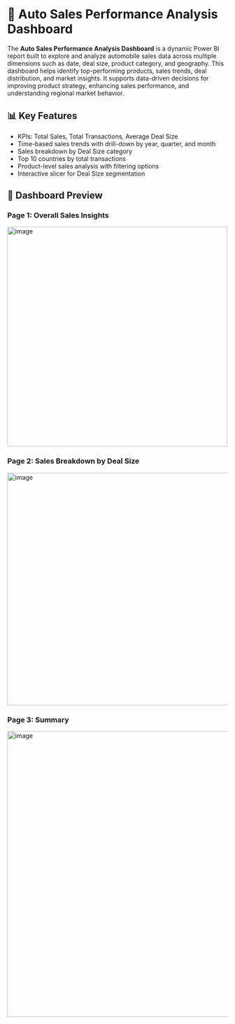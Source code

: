 # 🚗 Auto Sales Performance Analysis Dashboard

The **Auto Sales Performance Analysis Dashboard** is a dynamic Power BI report built to explore and analyze automobile sales data across multiple dimensions such as date, deal size, product category, and geography. This dashboard helps identify top-performing products, sales trends, deal distribution, and market insights. It supports data-driven decisions for improving product strategy, enhancing sales performance, and understanding regional market behavior.

## 📊 Key Features

- KPIs: Total Sales, Total Transactions, Average Deal Size
- Time-based sales trends with drill-down by year, quarter, and month
- Sales breakdown by Deal Size category
- Top 10 countries by total transactions
- Product-level sales analysis with filtering options
- Interactive slicer for Deal Size segmentation


## 📸 Dashboard Preview

### Page 1: Overall Sales Insights
<img width="503" alt="image" src="https://github.com/user-attachments/assets/9988f2b9-4d83-42a2-8da1-f0ac2dd8aada" />


### Page 2: Sales Breakdown  by Deal Size   
<img width="532" alt="image" src="https://github.com/user-attachments/assets/f4c11088-fcbc-4b5a-a61c-3b5e2e5ccbb4" />


### Page 3: Summary
<img width="654" alt="image" src="https://github.com/user-attachments/assets/d969a8e7-7489-43b2-8b34-d430f467c687" />





